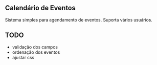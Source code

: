 ## Calendário de Eventos

Sistema simples para agendamento de eventos.
Suporta vários usuários.

## TODO

* validação dos campos
* ordenação dos eventos
* ajustar css